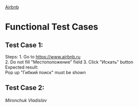[Airbnb](https://www.airbnb.ru)
# Functional Test Cases 
## Test Case 1: <br>
  Steps:
    1. Go to https://www.airbnb.ru  
    2. Do not fill "Местоположение" field 
    3. Click "Искать" button  
  Expected result: <br> 
    Pop up "Гибкий поиск" must be shown
 
## Test Case 2: <br>
    
###### Mironchuk Vladislav

